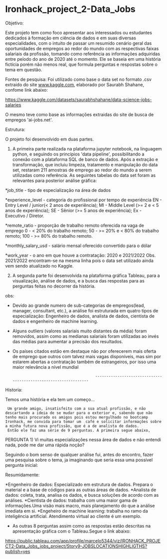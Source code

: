 # Ironhack_project_2-Data_Jobs
 
Objetivo:

   Este projeto tem como foco apresentar aos interessados ou estudantes dedicados à formação em ciência de dados e em suas diversas especialidades, com o intuito de passar um resumido cenário geral das oportunidades de empregos ao redor do mundo com as respectivas faixas salariais da profissão, tomando como referência as informações adquiridas entre peíodo do ano de 2020 até o momento.
   Ele se baseia em uma história fictícia porém não menos real, que formula perguntas e respostas sobre o tema em questão.
   
Fontes de pesquisa:
   Foi utilizado como base o data set no formato .csv extraido do site www.kaggle.com,   elaborado por Saurabh Shahane, confome link abaixo: 
   
   https://www.kaggle.com/datasets/saurabhshahane/data-science-jobs-salaries   
   
   O mesmo teve como base as informações extraidas do site de busca de empregos 'ai-jobs.net'.
   
   
   Estrutura:
   
   O projeto foi desenvolvido em duas partes.
   
   1) A primeira parte realizada na plataforma jupyter notebook, na linguagem python, e seguindo os princípios 'data pipeline', 
   possibilitando a conexão com a plataforma SQL de banco de dados. Após a extração e transformação, que incluiu limpeza, tratamento e manipulação do data set, restaram 211 amostras de emprego ao redor do mundo a serem utilizadas como referência.  As seguintes tabelas do data set foram as relevantes para posterior análise gráfica:
   
   *job_title - tipo de especialização na área de dados
   
   *experience_level -  categoria do profissional  por tempo de experiência
                     EN - Entry Level / junior(< 2 anos de experiência);
                     MI - Middle Level (>= 2 e < 5 anos de experiência);
                     SE - Sênior (>= 5 anos de experiência);
                     Ex - Executivo / Diretor.
                     
   *remote_ratio - proporção de trabalho remoto oferecida na vaga de emprego
                 0 - < 20% do trabalho remoto;
                 50 - >= 20% e < 80% do trabalho remoto;
                 100 - >= 80% do trabalho remoto. 
                 
   *monthly_salary_usd - salário mensal oferecido convertido para o dólar
   
   *work_year - o ano em que houve a contratação: 2020 e 2021/2022
               Obs. 2021/2022 encontram-se na mesma linha pois o data set utilizado ainda vem sendo atualizado no Kaggle.
               
   
   2) A segunda parte foi desenvolvida na plataforma gráfica Tableau, para a visualização, análise de dados, e a busca das respostas para as perguntas feitas no decorrer da história.
   
   obs:
   * Devido ao grande numero de sub-categorias de empregos(lead, manager, consultant, etc.), a análise foi estruturada em quatro tipos de especialização:
   Engenheiro de dados, analista de dados, cientista de dados e engenheiro de machine learning.
   
   * Alguns outliers (valores salariais muito distantes da média) foram removidos, assim como as medianas salariais foram utilizadas ao invés das médias para aumentar a precisão dos resultados.
   
   * Os países citados estão em destaque não por oferecerem mais oferta de emprego que outros com talvez mais vagas disponíveis, mas sim por estarem abertas a contratação também de estrangeiros, por isso uma maior relevância a nível mundial
   
                                              ----------------------------------------------------------------
   
   Historia:
   
   Temos uma história e ela tem um começo...   
   
     Um grande amigo, insatisfeito com a sua atual profissão, e não descartando a ideia de se mudar para o exterior e, sabendo que não tenho mais procurado os amigos pois estou mergulhado no bootcamp Ironhack, me convida para tomar um  café e solicitar informações sobre a minha futura nova profissão, que é a de analista de dados.   
     Então ele faz uma série de 9 perguntas. A primeira segue abaixo,
   
   PERGUNTA 1) Vi muitas especializações nessa área de dados e não entendi nada, pode me dar uma rápida noção?
   
   Seguindo o bom senso de qualquer análise fui, antes do encontro, fazer uma pesquisa sobre o tema, ja imaginando que seria essa uma possível pergunta inicial:
   
   Resumidamente:
   
   *Engenheiro de dados: Especializado em estrutura de dados. Prepara o material e a base de códigos para as outras áreas de dados.
   *Analista de dados: coleta, trata, analisa os dados, e busca soluções de acordo com as análises.
   *Cientista de dados: trabalha com uma maior gama de informações.Uma visão mais macro, mais planejamento do que a análise imediata em si.
   *Engeheiro de machine learning: trabalha no ramo da inteligência artificial. Atendimento virtual ao cliente é um exemplo.
   
   
   
   * As outras 8 perguntas assim como as respostas estão descritas na apresentação gráfica com o Tableau.Segue o link abaixo:
   
   https://public.tableau.com/app/profile/marcelo5344/viz/IRONHACK_PROJECT2-Data_Jobs_jobs_project/Story9-JOBSLOCATIONSHIGHLIGTHS?publish=yes   
   
     
   
   
   
   
   
   
   

